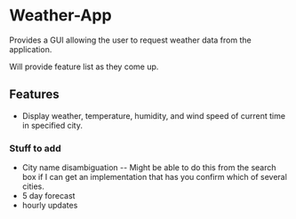 # Weather-App

Provides a GUI allowing the user to request weather data from the application.

Will provide feature list as they come up.

## Features
- Display weather, temperature, humidity, and wind speed of current time in specified city.

### Stuff to add
- City name disambiguation
-- Might be able to do this from the search box if I can get an implementation that has you confirm which of several cities.
- 5 day forecast
- hourly updates